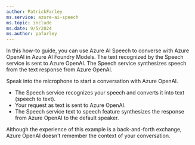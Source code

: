 ```yaml
---
author: PatrickFarley
ms.service: azure-ai-speech
ms.topic: include
ms.date: 9/5/2024
ms.author: pafarley
---
```


In this how-to guide, you can use Azure AI Speech to converse with Azure OpenAI in Azure AI Foundry Models. The text recognized by the Speech service is sent to Azure OpenAI. The Speech service synthesizes speech from the text response from Azure OpenAI.

Speak into the microphone to start a conversation with Azure OpenAI.

- The Speech service recognizes your speech and converts it into text (speech to text).
- Your request as text is sent to Azure OpenAI.
- The Speech service text to speech feature synthesizes the response from Azure OpenAI to the default speaker.

Although the experience of this example is a back-and-forth exchange, Azure OpenAI doesn't remember the context of your conversation.

